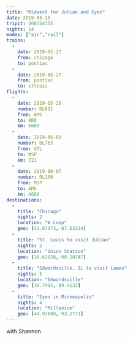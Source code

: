 ```yaml
---
title: "Midwest for Julian and Eyeo"
date: 2019-05-25
tripit: 260354355
nights: 14
modes: ["air","rail"]
trains:
  -
    date: 2019-05-27
    from: chicago
    to: pontiac
  -
    date: 2019-05-27
    from: pontiac
    to: stlouis
flights:
  -
    date: 2019-05-25
    number: KL611
    from: AMS
    to: ORD
    km: 6608
  -
    date: 2019-06-03
    number: DL763
    from: STL
    to: MSP
    km: 721
  -
    date: 2019-06-07
    number: DL160
    from: MSP
    to: AMS
    km: 6682
destinations:
  -
    title: "Chicago"
    nights: 2
    location: "W Loop"
    geo: [41.87973,-87.63314]
  -
    title: "St. Louis to visit Julian"
    nights: 2
    location: "Union Station"
    geo: [38.62928,-90.20747]
  -
    title: "Edwardsville, IL to visit Lames"
    nights: 5
    location: "Edwardsville"
    geo: [38.7985,-89.9533]
  -
    title: "Eyeo in Minneapolis"
    nights: 4
    location: "Millenium"
    geo: [44.97049,-93.2771]
---
```


with Shannon

